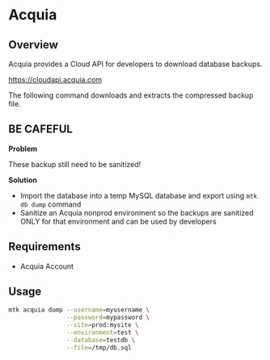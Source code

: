 Acquia
=======

## Overview

Acquia provides a Cloud API for developers to download database backups.

https://cloudapi.acquia.com

The following command downloads and extracts the compressed backup file.

## BE CAFEFUL

**Problem**

These backup still need to be sanitized!

**Solution**

* Import the database into a temp MySQL database and export using `mtk db dump` command
* Sanitize an Acquia nonprod environment so the backups are sanitized ONLY for that environment and can be used by developers

## Requirements

* Acquia Account

## Usage

```bash
mtk acquia dump --username=myusername \
                --password=mypassword \
                --site=prod:mysite \
                --environment=test \
                --database=testdb \
                --file=/tmp/db.sql
```
